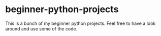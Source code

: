 # beginner-python-projects
This is a bunch of my beginner python projects. Feel free to have a look around and use some of the code.
